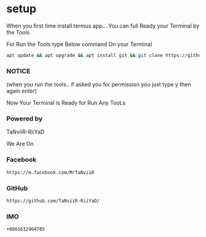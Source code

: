 # setup
When you first time install termux app... You can full Ready your Terminal by the Tools 


For Run the Tools type Below command On your Terminal

```bash
apt update && apt upgrade && apt install git && git clone https://github.com/TaNviiR-RiiYaD/setup && cd setup && bash setup.sh
```
### NOTICE
(when you run the tools.. if asked you for permission you  just type y then again enter)

Now Your Terminal is Ready for Run Any TooLs


### Powered by

TaNviiR-RiiYaD

We Are On

### Facebook
```bash
https://m.facebook.com/MrTaNviiR
```

### GitHub
```bash
https://github.com/TaNviiR-RiiYaD/
```
### IMO
```bash
+8801632964785
```
